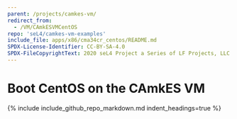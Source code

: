 ```yaml
---
parent: /projects/camkes-vm/
redirect_from:
  - /VM/CAmkESVMCentOS
repo: 'seL4/camkes-vm-examples'
include_file: apps/x86/cma34cr_centos/README.md
SPDX-License-Identifier: CC-BY-SA-4.0
SPDX-FileCopyrightText: 2020 seL4 Project a Series of LF Projects, LLC.
---
```


# Boot CentOS on the CAmkES VM

{% include include_github_repo_markdown.md indent_headings=true %}
